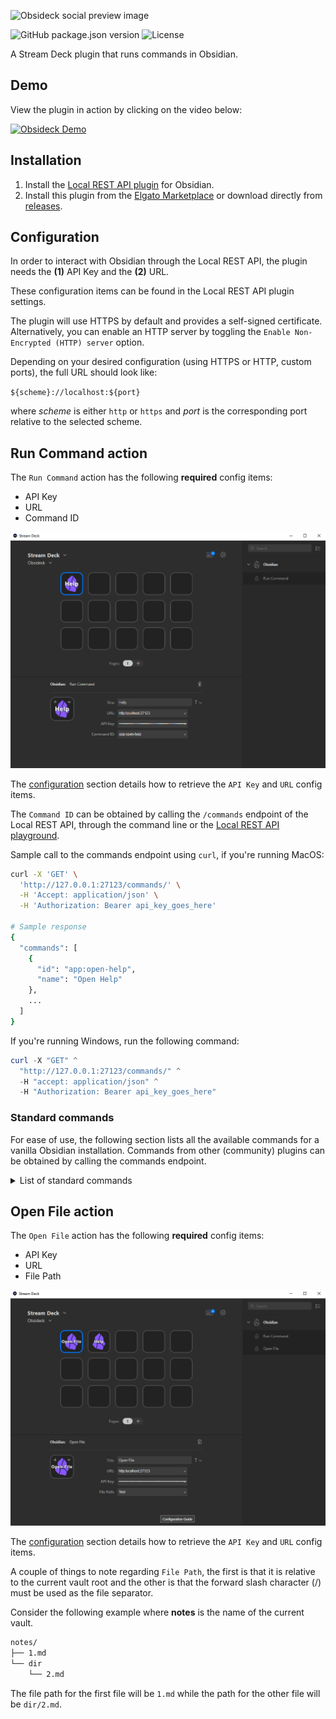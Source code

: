 ![Obsideck social preview image](https://res.cloudinary.com/j4ckofalltrades/image/upload/v1697278937/foss/gh-social-icons/obsideck_xuow53.png)

![GitHub package.json version](https://img.shields.io/github/package-json/v/j4ckofalltrades/obsideck)
![License](https://img.shields.io/github/license/j4ckofalltrades/obsideck)

A Stream Deck plugin that runs commands in Obsidian.

## Demo

View the plugin in action by clicking on the video below:

[![Obsideck Demo](https://img.youtube.com/vi/O2DaEObDIYA/maxresdefault.jpg)](https://www.youtube.com/watch?v=O2DaEObDIYA)

## Installation

1. Install the [Local REST API plugin](https://obsidian.md/plugins?id=obsidian-local-rest-api) for Obsidian.  
2. Install this plugin from the [Elgato Marketplace](https://marketplace.elgato.com/product/obsideck-53fb4b45-65f6-496e-923f-8e58388e3c17)
or download directly from [releases](https://github.com/j4ckofalltrades/obsideck/releases).

## Configuration

In order to interact with Obsidian through the Local REST API, the plugin needs the **(1)** API Key and the **(2)** URL.

These configuration items can be found in the Local REST API plugin settings.

The plugin will use HTTPS by default and provides a self-signed certificate. Alternatively, you can enable an HTTP
server by toggling the `Enable Non-Encrypted (HTTP) server` option.

Depending on your desired configuration (using HTTPS or HTTP, custom ports), the full URL should look like:

`${scheme}://localhost:${port}`

where *scheme* is either `http` or `https` and *port* is the corresponding port
relative to the selected scheme.

## Run Command action

The `Run Command` action has the following **required** config items:

- API Key
- URL
- Command ID

![Obsideck run command action](assets/run-command.png)

The [configuration](#configuration) section details how to retrieve the `API Key` and `URL` config items.

The `Command ID` can be obtained by calling the `/commands` endpoint of the Local REST API, through the
command line or the [Local REST API playground](https://coddingtonbear.github.io/obsidian-local-rest-api).

Sample call to the commands endpoint using `curl`, if you're running MacOS:

```bash
curl -X 'GET' \
  'http://127.0.0.1:27123/commands/' \
  -H 'Accept: application/json' \
  -H 'Authorization: Bearer api_key_goes_here'

# Sample response
{
  "commands": [
    {
      "id": "app:open-help",
      "name": "Open Help"
    },
    ...
  ]
}
```

If you're running Windows, run the following command:

```powershell
curl -X "GET" ^
  "http://127.0.0.1:27123/commands/" ^
  -H "accept: application/json" ^
  -H "Authorization: Bearer api_key_goes_here"
```

### Standard commands

For ease of use, the following section lists all the available commands for a vanilla Obsidian installation.
Commands from other (community) plugins can be obtained by calling the commands endpoint.

<details>

  <summary>List of standard commands</summary>

  ```json
  {
    "commands": [
      {
        "id": "app:delete-file",
        "name": "Delete current file"
      },
      {
        "id": "app:go-back",
        "name": "Navigate back"
      },
      {
        "id": "app:go-forward",
        "name": "Navigate forward"
      },
      {
        "id": "app:open-help",
        "name": "Open help"
      },
      {
        "id": "app:open-sandbox-vault",
        "name": "Open sandbox vault"
      },
      {
        "id": "app:open-settings",
        "name": "Open settings"
      },
      {
        "id": "app:open-vault",
        "name": "Open another vault"
      },
      {
        "id": "app:reload",
        "name": "Reload app without saving"
      },
      {
        "id": "app:show-debug-info",
        "name": "Show debug info"
      },
      {
        "id": "app:show-release-notes",
        "name": "Show Release Notes"
      },
      {
        "id": "app:toggle-default-new-pane-mode",
        "name": "Toggle default mode for new tabs"
      },
      {
        "id": "app:toggle-left-sidebar",
        "name": "Toggle left sidebar"
      },
      {
        "id": "app:toggle-right-sidebar",
        "name": "Toggle right sidebar"
      },
      {
        "id": "backlink:open",
        "name": "Backlinks: Show backlinks"
      },
      {
        "id": "backlink:open-backlinks",
        "name": "Backlinks: Open backlinks for the current note"
      },
      {
        "id": "backlink:toggle-backlinks-in-document",
        "name": "Backlinks: Toggle backlinks in document"
      },
      {
        "id": "bookmarks:bookmark-all-tabs",
        "name": "Bookmarks: Bookmark all tabs..."
      },
      {
        "id": "bookmarks:bookmark-current-heading",
        "name": "Bookmarks: Bookmark heading under cursor..."
      },
      {
        "id": "bookmarks:bookmark-current-search",
        "name": "Bookmarks: Bookmark current search..."
      },
      {
        "id": "bookmarks:bookmark-current-section",
        "name": "Bookmarks: Bookmark block under cursor..."
      },
      {
        "id": "bookmarks:bookmark-current-view",
        "name": "Bookmarks: Bookmark..."
      },
      {
        "id": "bookmarks:open",
        "name": "Bookmarks: Show bookmarks"
      },
      {
        "id": "bookmarks:unbookmark-current-view",
        "name": "Bookmarks: Remove bookmark for current file"
      },
      {
        "id": "canvas:convert-to-file",
        "name": "Canvas: Convert to file..."
      },
      {
        "id": "canvas:export-as-image",
        "name": "Canvas: Export as image"
      },
      {
        "id": "canvas:jump-to-group",
        "name": "Canvas: Jump to group"
      },
      {
        "id": "canvas:new-file",
        "name": "Canvas: Create new canvas"
      },
      {
        "id": "command-palette:open",
        "name": "Command palette: Open command palette"
      },
      {
        "id": "daily-notes",
        "name": "Daily notes: Open today's daily note"
      },
      {
        "id": "daily-notes:goto-next",
        "name": "Daily notes: Open next daily note"
      },
      {
        "id": "daily-notes:goto-prev",
        "name": "Daily notes: Open previous daily note"
      },
      {
        "id": "editor:attach-file",
        "name": "Insert attachment"
      },
      {
        "id": "editor:context-menu",
        "name": "Show context menu under cursor"
      },
      {
        "id": "editor:cycle-list-checklist",
        "name": "Cycle bullet/checkbox"
      },
      {
        "id": "editor:delete-paragraph",
        "name": "Delete paragraph"
      },
      {
        "id": "editor:focus",
        "name": "Focus on last note"
      },
      {
        "id": "editor:focus-bottom",
        "name": "Focus on tab group below"
      },
      {
        "id": "editor:focus-left",
        "name": "Focus on tab group to the left"
      },
      {
        "id": "editor:focus-right",
        "name": "Focus on tab group to the right"
      },
      {
        "id": "editor:focus-top",
        "name": "Focus on tab group above"
      },
      {
        "id": "editor:fold-all",
        "name": "Fold all headings and lists"
      },
      {
        "id": "editor:fold-less",
        "name": "Fold less"
      },
      {
        "id": "editor:fold-more",
        "name": "Fold more"
      },
      {
        "id": "editor:follow-link",
        "name": "Follow link under cursor"
      },
      {
        "id": "editor:insert-callout",
        "name": "Insert callout"
      },
      {
        "id": "editor:insert-embed",
        "name": "Add embed"
      },
      {
        "id": "editor:insert-link",
        "name": "Insert Markdown link"
      },
      {
        "id": "editor:insert-tag",
        "name": "Add tag"
      },
      {
        "id": "editor:insert-wikilink",
        "name": "Add internal link"
      },
      {
        "id": "editor:open-link-in-new-leaf",
        "name": "Open link under cursor in new tab"
      },
      {
        "id": "editor:open-link-in-new-split",
        "name": "Open link under cursor to the right"
      },
      {
        "id": "editor:open-link-in-new-window",
        "name": "Open link under cursor in new window"
      },
      {
        "id": "editor:open-search",
        "name": "Search current file"
      },
      {
        "id": "editor:open-search-replace",
        "name": "Search & replace in current file"
      },
      {
        "id": "editor:rename-heading",
        "name": "Rename this heading..."
      },
      {
        "id": "editor:save-file",
        "name": "Save current file"
      },
      {
        "id": "editor:set-heading",
        "name": "Toggle heading"
      },
      {
        "id": "editor:set-heading-0",
        "name": "Remove heading"
      },
      {
        "id": "editor:set-heading-1",
        "name": "Set as heading 1"
      },
      {
        "id": "editor:set-heading-2",
        "name": "Set as heading 2"
      },
      {
        "id": "editor:set-heading-3",
        "name": "Set as heading 3"
      },
      {
        "id": "editor:set-heading-4",
        "name": "Set as heading 4"
      },
      {
        "id": "editor:set-heading-5",
        "name": "Set as heading 5"
      },
      {
        "id": "editor:set-heading-6",
        "name": "Set as heading 6"
      },
      {
        "id": "editor:swap-line-down",
        "name": "Move line down"
      },
      {
        "id": "editor:swap-line-up",
        "name": "Move line up"
      },
      {
        "id": "editor:toggle-blockquote",
        "name": "Toggle blockquote"
      },
      {
        "id": "editor:toggle-bold",
        "name": "Toggle bold"
      },
      {
        "id": "editor:toggle-bullet-list",
        "name": "Toggle bullet list"
      },
      {
        "id": "editor:toggle-checklist-status",
        "name": "Toggle checkbox status"
      },
      {
        "id": "editor:toggle-code",
        "name": "Toggle code"
      },
      {
        "id": "editor:toggle-comments",
        "name": "Toggle comment"
      },
      {
        "id": "editor:toggle-fold",
        "name": "Toggle fold on the current line"
      },
      {
        "id": "editor:toggle-highlight",
        "name": "Toggle highlight"
      },
      {
        "id": "editor:toggle-italics",
        "name": "Toggle italics"
      },
      {
        "id": "editor:toggle-numbered-list",
        "name": "Toggle numbered list"
      },
      {
        "id": "editor:toggle-source",
        "name": "Toggle Live Preview/Source mode"
      },
      {
        "id": "editor:toggle-spellcheck",
        "name": "Toggle spellcheck"
      },
      {
        "id": "editor:toggle-strikethrough",
        "name": "Toggle strikethrough"
      },
      {
        "id": "editor:unfold-all",
        "name": "Unfold all headings and lists"
      },
      {
        "id": "file-explorer:duplicate-file",
        "name": "Make a copy of the current file"
      },
      {
        "id": "file-explorer:move-file",
        "name": "Move current file to another folder"
      },
      {
        "id": "file-explorer:new-file",
        "name": "Create new note"
      },
      {
        "id": "file-explorer:new-file-in-current-tab",
        "name": "Create new note in current tab"
      },
      {
        "id": "file-explorer:new-file-in-new-pane",
        "name": "Create note to the right"
      },
      {
        "id": "file-explorer:open",
        "name": "Files: Show file explorer"
      },
      {
        "id": "file-explorer:reveal-active-file",
        "name": "Files: Reveal current file in navigation"
      },
      {
        "id": "file-recovery:open",
        "name": "File recovery: Open saved snapshots"
      },
      {
        "id": "global-search:open",
        "name": "Search: Search in all files"
      },
      {
        "id": "graph:animate",
        "name": "Graph view: Start graph timelapse animation"
      },
      {
        "id": "graph:open",
        "name": "Graph view: Open graph view"
      },
      {
        "id": "graph:open-local",
        "name": "Graph view: Open local graph"
      },
      {
        "id": "insert-current-date",
        "name": "Templates: Insert current date"
      },
      {
        "id": "insert-current-time",
        "name": "Templates: Insert current time"
      },
      {
        "id": "insert-template",
        "name": "Templates: Insert template"
      },
      {
        "id": "markdown:toggle-preview",
        "name": "Toggle reading view"
      },
      {
        "id": "note-composer:extract-heading",
        "name": "Note composer: Extract this heading..."
      },
      {
        "id": "note-composer:merge-file",
        "name": "Note composer: Merge current file with another file..."
      },
      {
        "id": "note-composer:split-file",
        "name": "Note composer: Extract current selection..."
      },
      {
        "id": "open-with-default-app:open",
        "name": "Open in default app"
      },
      {
        "id": "open-with-default-app:show",
        "name": "Show in system explorer"
      },
      {
        "id": "outgoing-links:open",
        "name": "Outgoing Links: Show outgoing links"
      },
      {
        "id": "outgoing-links:open-for-current",
        "name": "Outgoing Links: Open outgoing links for the current file"
      },
      {
        "id": "outline:open",
        "name": "Outline: Show outline"
      },
      {
        "id": "outline:open-for-current",
        "name": "Outline: Open outline of the current file"
      },
      {
        "id": "switcher:open",
        "name": "Quick switcher: Open quick switcher"
      },
      {
        "id": "tag-pane:open",
        "name": "Tags: Show tags"
      },
      {
        "id": "theme:switch",
        "name": "Change theme"
      },
      {
        "id": "theme:use-dark",
        "name": "Use dark mode"
      },
      {
        "id": "theme:use-light",
        "name": "Use light mode"
      },
      {
        "id": "window:reset-zoom",
        "name": "Reset zoom"
      },
      {
        "id": "window:toggle-always-on-top",
        "name": "Toggle window always on top"
      },
      {
        "id": "window:zoom-in",
        "name": "Zoom in"
      },
      {
        "id": "window:zoom-out",
        "name": "Zoom out"
      },
      {
        "id": "workspace:close",
        "name": "Close current tab"
      },
      {
        "id": "workspace:close-others",
        "name": "Close all other tabs"
      },
      {
        "id": "workspace:close-others-tab-group",
        "name": "Close others in tab group"
      },
      {
        "id": "workspace:close-tab-group",
        "name": "Close this tab group"
      },
      {
        "id": "workspace:close-window",
        "name": "Close window"
      },
      {
        "id": "workspace:copy-path",
        "name": "Copy file path"
      },
      {
        "id": "workspace:copy-url",
        "name": "Copy Obsidian URL"
      },
      {
        "id": "workspace:edit-file-title",
        "name": "Rename file"
      },
      {
        "id": "workspace:export-pdf",
        "name": "Export to PDF..."
      },
      {
        "id": "workspace:goto-last-tab",
        "name": "Go to last tab"
      },
      {
        "id": "workspace:goto-tab-1",
        "name": "Go to tab #1"
      },
      {
        "id": "workspace:goto-tab-2",
        "name": "Go to tab #2"
      },
      {
        "id": "workspace:goto-tab-3",
        "name": "Go to tab #3"
      },
      {
        "id": "workspace:goto-tab-4",
        "name": "Go to tab #4"
      },
      {
        "id": "workspace:goto-tab-5",
        "name": "Go to tab #5"
      },
      {
        "id": "workspace:goto-tab-6",
        "name": "Go to tab #6"
      },
      {
        "id": "workspace:goto-tab-7",
        "name": "Go to tab #7"
      },
      {
        "id": "workspace:goto-tab-8",
        "name": "Go to tab #8"
      },
      {
        "id": "workspace:move-to-new-window",
        "name": "Move current tab to new window"
      },
      {
        "id": "workspace:new-tab",
        "name": "New tab"
      },
      {
        "id": "workspace:next-tab",
        "name": "Go to next tab"
      },
      {
        "id": "workspace:open-in-new-window",
        "name": "Open current tab in new window"
      },
      {
        "id": "workspace:previous-tab",
        "name": "Go to previous tab"
      },
      {
        "id": "workspace:split-horizontal",
        "name": "Split down"
      },
      {
        "id": "workspace:split-vertical",
        "name": "Split right"
      },
      {
        "id": "workspace:toggle-pin",
        "name": "Toggle pin"
      },
      {
        "id": "workspace:toggle-stacked-tabs",
        "name": "Toggle stacked tabs"
      },
      {
        "id": "workspace:undo-close-pane",
        "name": "Undo close tab"
      }
    ]
  }
  ```
</details>

## Open File action

The `Open File` action has the following **required** config items:

- API Key
- URL
- File Path

![Obsideck open file action](assets/open-file.png)

The [configuration](#configuration) section details how to retrieve the `API Key` and `URL` config items.

A couple of things to note regarding `File Path`, the first is that it is relative to the current vault root and the
other is that the forward slash character (/) must be used as the file separator.

Consider the following example where **notes** is the name of the current vault.

```bash
notes/
├── 1.md
└── dir
    └── 2.md
```

The file path for the first file will be `1.md` while the path for the other file will be `dir/2.md`.
